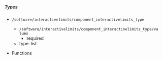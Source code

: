  ##### Types
  - `/software/interactivelimits/component_interactivelimits_type`
    - `/software/interactivelimits/component_interactivelimits_type/values`
      - required
    - type: list

 - Functions
